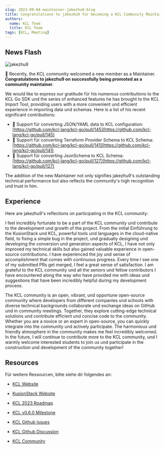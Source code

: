 ```yaml
---
slug: 2023-09-04-maintainer-jakezhu9-blog
title: Congratulations to jakezhu9 für becoming a KCL Community Maintainer! KCL Import Tool Welcomes Enhanced Features!
authors:
  name: KCL Team
  title: KCL Team
tags: [KCL, Meeting]
---
```


## News Flash

![jakezhu9](/img/blog/2023-09-04-maintainer-jakezhu9-blog/jakezhu9.png)

🎉 Recently, the KCL community welcomed a new member as a Maintainer. **Congratulations to jakezhu9 on successfully being promoted as a community maintainer**.

We would like to express our gratitude für his numerous contributions to the KCL Go SDK und the series of enhanced features he has brought to the KCL Import Tool, providing users with a more convenient und efficient experience in importing data und schemas. Here is a list of his recent significant contributions:

- 🔧 Support für converting JSON/YAML data to KCL configuration: [https://github.com/kcl-lang/kcl-go/pull/145](https://github.com/kcl-lang/kcl-go/pull/145)
- 🔧 Support für converting Terraform Provider Schema to KCL Schema: [https://github.com/kcl-lang/kcl-go/pull/141](https://github.com/kcl-lang/kcl-go/pull/141)
- 🔧 Support für converting JsonSchema to KCL Schema: [https://github.com/kcl-lang/kcl-go/pull/127](https://github.com/kcl-lang/kcl-go/pull/127)

The addition of the new Maintainer not only signifies jakezhu9's outstanding technical performance but also reflects the community's high recognition und trust in him.

## Experience

Here are jakezhu9's reflections on participating in the KCL community:

I feel incredibly fortunate to be a part of the KCL community und contribute to the development und growth of the project. From the initial Einführung to the KusionStack und KCL, powerful tools und languages in the cloud-native field, to fixing a simple bug in the project, und gradually designing und developing the conversion und generation aspects of KCL, I have not only improved my technical skills but also gained valuable experience in open-source contributions. I have experienced the joy und sense of accomplishment that comes with continuous progress. Every time I see one of my submitted PRs get merged, I feel a great sense of satisfaction. I am grateful to the KCL community und all the seniors und fellow contributors I have encountered along the way who have provided me with ideas und suggestions that have been incredibly helpful during my development process.

The KCL community is an open, vibrant, und opportune open-source community where developers from different companies und schools with diverse technical backgrounds collaborate und exchange ideas on GitHub und in community meetings. Together, they explore cutting-edge technical solutions und contribute efficient und concise code to the community. Whether you are a novice or an expert in open-source, you can quickly integrate into the community und actively participate. The harmonious und friendly atmosphere in the community makes me feel incredibly welcomed. In the future, I will continue to contribute more to the KCL community, und I warmly welcome interested students to join us und participate in the construction und development of the community together!

## Resources

Für weitere Ressourcen, bitte siehe dir folgendes an:

- [KCL Website](https://kcl-lang.io/)
- [KusionStack Website](https://kusionstack.io/)

- [KCL 2023 Roadmap](https://kcl-lang.io/docs/community/release-policy/roadmap)
- [KCL v0.6.0 Milestone](https://github.com/kcl-lang/kcl/milestone/6)
- [KCL Github Issues](https://github.com/kcl-lang/kcl/issues)
- [KCL Github Discussion](https://github.com/orgs/kcl-lang/discussions)
- [KCL Community](https://github.com/kcl-lang/community)
